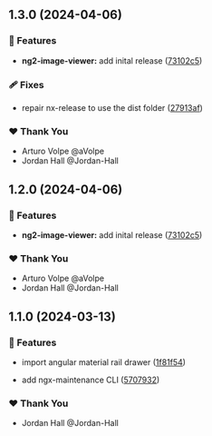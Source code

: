 ## 1.3.0 (2024-04-06)


### 🚀 Features

- **ng2-image-viewer:** add inital release ([73102c5](https://github.com/danielglejzner/ngx-maintenance/commit/73102c5))


### 🩹 Fixes

- repair nx-release to use the dist folder ([27913af](https://github.com/danielglejzner/ngx-maintenance/commit/27913af))


### ❤️  Thank You

- Arturo Volpe @aVolpe
- Jordan Hall @Jordan-Hall

## 1.2.0 (2024-04-06)


### 🚀 Features

- **ng2-image-viewer:** add inital release ([73102c5](https://github.com/danielglejzner/ngx-maintenance/commit/73102c5))


### ❤️  Thank You

- Arturo Volpe @aVolpe
- Jordan Hall @Jordan-Hall

## 1.1.0 (2024-03-13)


### 🚀 Features

- import angular material rail drawer ([1f81f54](https://github.com/danielglejzner/ngx-maintenance/commit/1f81f54))

- add ngx-maintenance CLI ([5707932](https://github.com/danielglejzner/ngx-maintenance/commit/5707932))


### ❤️  Thank You

- Jordan Hall @Jordan-Hall